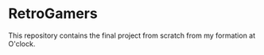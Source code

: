 # RetroGamers

This repository contains the final project from scratch from my formation at O'clock.
